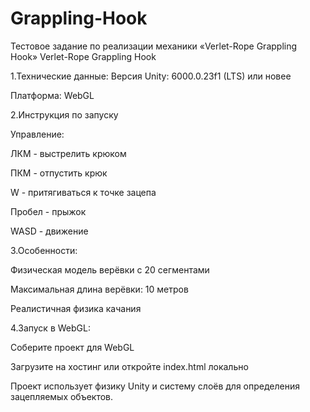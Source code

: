 # Grappling-Hook

Тестовое задание по реализации механики «Verlet-Rope Grappling Hook»
Verlet-Rope Grappling Hook

1.Технические данные:
Версия Unity: 6000.0.23f1 (LTS) или новее

Платформа: WebGL

2.Инструкция по запуску

Управление:

ЛКМ - выстрелить крюком

ПКМ - отпустить крюк

W - притягиваться к точке зацепа

Пробел - прыжок

WASD - движение

3.Особенности:

Физическая модель верёвки с 20 сегментами

Максимальная длина верёвки: 10 метров

Реалистичная физика качания

4.Запуск в WebGL:

Соберите проект для WebGL

Загрузите на хостинг или откройте index.html локально

Проект использует физику Unity и систему слоёв для определения зацепляемых объектов.
